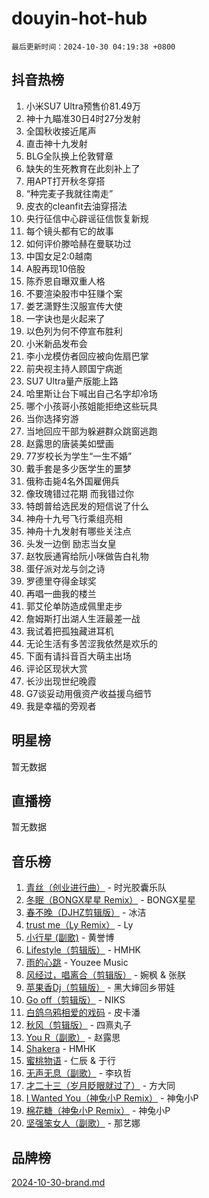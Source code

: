 # douyin-hot-hub

`最后更新时间：2024-10-30 04:19:38 +0800`

## 抖音热榜

1. 小米SU7 Ultra预售价81.49万
1. 神十九瞄准30日4时27分发射
1. 全国秋收接近尾声
1. 直击神十九发射
1. BLG全队换上伦敦臂章
1. 缺失的生死教育在此刻补上了
1. 用APT打开秋冬穿搭
1. “种完麦子我就往南走”
1. 皮衣的cleanfit去油穿搭法
1. 央行征信中心辟谣征信恢复新规
1. 每个镜头都有它的故事
1. 如何评价滕哈赫在曼联功过
1. 中国女足2:0越南
1. A股再现10倍股
1. 陈乔恩自曝双重人格
1. 不要渲染股市中狂赚个案
1. 娄艺潇野生汉服宣传大使
1. 一字诀也是火起来了
1. 以色列为何不停宣布胜利
1. 小米新品发布会
1. 李小龙模仿者回应被向佐扇巴掌
1. 前央视主持人顾国宁病逝
1. SU7 Ultra量产版能上路
1. 哈里斯让台下喊出自己名字却冷场
1. 哪个小孩哥小孩姐能拒绝这些玩具
1. 当你选择穷游
1. 当地回应干部为躲避群众跳窗逃跑
1. 赵露思的唐装美如壁画
1. 77岁校长为学生“一生不婚”
1. 戴手套是多少医学生的噩梦
1. 俄称击毙4名外国雇佣兵
1. 像玫瑰错过花期 而我错过你
1. 特朗普给选民发的短信说了什么
1. 神舟十九号飞行乘组亮相
1. 神舟十九发射有哪些关注点
1. 头发一边倒 励志当女皇
1. 赵牧辰通宵给阮小咪做告白礼物
1. 蛋仔派对龙与剑之诗
1. 罗德里夺得金球奖
1. 再唱一曲我的楼兰
1. 郭艾伦单防造成佩里走步
1. 詹姆斯打出湖人生涯最差一战
1. 我试着把孤独藏进耳机
1. 无论生活有多苦涩我依然是欢乐的
1. 下面有请抖音百大萌主出场
1. 评论区现状大赏
1. 长沙出现世纪晚霞
1. G7谈妥动用俄资产收益援乌细节
1. 我是幸福的旁观者

## 明星榜

暂无数据

## 直播榜

暂无数据

## 音乐榜

1. [青丝（创业进行曲）](https://sf3-cdn-tos.douyinstatic.com/obj/tos-cn-ve-2774/ooYARJB5iBRNhCOkDsS3BAKW91CIMoQfwzwKLi) - 时光胶囊乐队
1. [冬眠（BONGX星星 Remix）](https://sf5-hl-cdn-tos.douyinstatic.com/obj/tos-cn-ve-2774/oMCfFFoE3LwQ7agAgOIG4ieExqkeAsxNBEkLdz) - BONGX星星
1. [春不晚（DJHZ剪辑版）](https://sf3-cdn-tos.douyinstatic.com/obj/tos-cn-ve-2774/osEZa7YZ6wNo9QDABgfGFaCQKRQTNafsBJDnKt) - 冰洁
1. [trust me（Ly Remix）](https://sf5-hl-cdn-tos.douyinstatic.com/obj/tos-cn-ve-2774/oUo1M8fz5AfmMSExABQQKFE0eCMWgsiccfqrMA) - Ly
1. [小行星 (副歌)](https://sf5-hl-cdn-tos.douyinstatic.com/obj/tos-cn-ve-2774/oArWEvgkJwVsB0KMIw6iBsAoHAciIjJqzWeTQr) - 黄誉博
1. [Lifestyle（剪辑版）](https://sf6-cdn-tos.douyinstatic.com/obj/tos-cn-ve-2774/owfqGgjwG3V5lCLaAIezFMeg3LtuKNBaZKgzPV) - HMHK
1. [雨的心跳](https://sf5-hl-cdn-tos.douyinstatic.com/obj/tos-cn-ve-2774/o0vI5NZuiJgxWIQQFhXO0RTrsiIAsBSiMIECz) - Youzee Music
1. [风经过，唱离合（剪辑版）](https://sf5-hl-cdn-tos.douyinstatic.com/obj/tos-cn-ve-2774/okllg5DG2MmUF3aiiDfBZx6ZLvfwOTtbCEAHyI) - 婉枫 & 张朕
1. [苹果香Dj（剪辑版）](https://sf3-cdn-tos.douyinstatic.com/obj/tos-cn-ve-2774/oEeIEQbYGAOspCTRAIeYF4Ok8LgZ8NBaRe4ztR) - 黑大婶回乡带娃
1. [Go off（剪辑版）](https://sf6-cdn-tos.douyinstatic.com/obj/tos-cn-ve-2774/oYLJZTCGnIQBt2BsMBCFksOEMnDQesCr2gfZ7N) - NIKS
1. [白鸽乌鸦相爱的戏码](https://sf5-hl-cdn-tos.douyinstatic.com/obj/tos-cn-ve-2774/oMVVEf6eDAOmFtNtCsEqKpIorBDM8Nkg6TZRqC) - 皮卡潘
1. [秋风（剪辑版）](https://sf5-hl-cdn-tos.douyinstatic.com/obj/tos-cn-ve-2774/ocGaU84LfAfzMd2wbXdQFpCGhBiXg82JNMRRie) - 四熹丸子
1. [You R（副歌）](https://sf5-hl-cdn-tos.douyinstatic.com/obj/tos-cn-ve-2774/oc0MZn9aEfLkCFLIxKQQcgBjS9mBBuDttYPfZ1) - 赵露思
1. [Shakera](https://sf5-hl-cdn-tos.douyinstatic.com/obj/tos-cn-ve-2774/ocKtEBgQ8FiQCBDf3nj9Z9gEGEQ4fAZDYEocLY) - HMHK
1. [蜜桃物语](https://sf5-hl-cdn-tos.douyinstatic.com/obj/tos-cn-ve-2774/oIhOSCZtIACtYU4XQkngiW9kCBfVD1Fz9IYeqL) - 仁辰 & 于行
1. [无声无息（副歌）](https://sf5-hl-cdn-tos.douyinstatic.com/obj/tos-cn-ve-2774/osmzBBdYMBoz2NHW7AYiZEErnITswCiYzuA3Nf) - 李玖哲
1. [才二十三（岁月眨眼就过了）](https://sf5-hl-cdn-tos.douyinstatic.com/obj/tos-cn-ve-2774/oYAvkTrUXEBMWYUbL3nl8i01MJ5skiIZASC2H) - 方大同
1. [I Wanted You（神兔小P Remix）](https://sf5-hl-cdn-tos.douyinstatic.com/obj/tos-cn-ve-2774/o4CAubmDQdZeEkstFnCvKIMDag8D2BSBOjfNuh) - 神兔小P
1. [棉花糖（神兔小P Remix）](https://sf5-hl-cdn-tos.douyinstatic.com/obj/tos-cn-ve-2774/o0pEDf1GaEfEYJ1FbgOAFCITQ1zeFD3kgBWGcG) - 神兔小P
1. [坚强笨女人（副歌）](https://sf6-cdn-tos.douyinstatic.com/obj/tos-cn-ve-2774/ospNInQiZvGWyBVg5zkNsAMct5uJIg1CrZiPL) - 那艺娜

## 品牌榜

[2024-10-30-brand.md](2024-10-30-brand.md)
